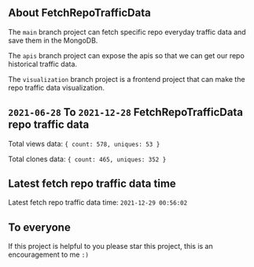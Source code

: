 ## About FetchRepoTrafficData

The `main` branch project can fetch specific repo everyday traffic data and save them in the MongoDB.

The `apis` branch project can expose the apis so that we can get our repo historical traffic data.

The `visualization` branch project is a frontend project that can make the repo traffic data visualization.

## `2021-06-28` To `2021-12-28` FetchRepoTrafficData repo traffic data

Total views data: `{ count: 578, uniques: 53 }`

Total clones data: `{ count: 465, uniques: 352 }`

## Latest fetch repo traffic data time

Latest fetch repo traffic data time: `2021-12-29 00:56:02`

## To everyone

If this project is helpful to you please star this project, this is an encouragement to me `:)`



